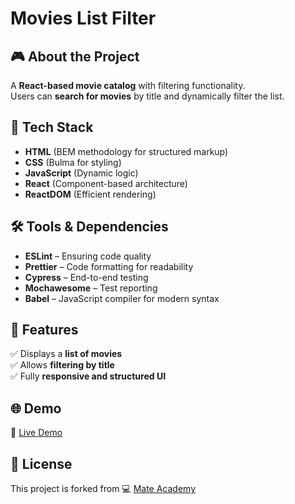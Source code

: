 # Movies List Filter

## 🎮 About the Project
A **React-based movie catalog** with filtering functionality.  
Users can **search for movies** by title and dynamically filter the list.

## 🚀 Tech Stack
- **HTML** (BEM methodology for structured markup)  
- **CSS** (Bulma for styling)  
- **JavaScript** (Dynamic logic)  
- **React** (Component-based architecture)  
- **ReactDOM** (Efficient rendering)  

## 🛠️ Tools & Dependencies
- **ESLint** – Ensuring code quality  
- **Prettier** – Code formatting for readability  
- **Cypress** – End-to-end testing  
- **Mochawesome** – Test reporting  
- **Babel** – JavaScript compiler for modern syntax  

## 📌 Features
✅ Displays a **list of movies**  
✅ Allows **filtering by title**  
✅ Fully **responsive and structured UI**  

## 🌐 Demo
🔗 [Live Demo](https://AndriiZakharenko.github.io/movies-list-filter/)

## 📜 License
This project is forked from 💻 [Mate Academy](https://github.com/mate-academy/react_movies-list-filter-js)
